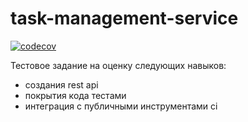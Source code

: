 # task-management-service
[![codecov](https://codecov.io/gh/vdsimako/task-management/branch/master/graph/badge.svg?token=J9C1GLAFJA)](https://codecov.io/gh/vdsimako/task-management)

Тестовое задание на оценку следующих навыков:

- создания rest api
- покрытия кода тестами
- интеграция с публичными инструментами ci
